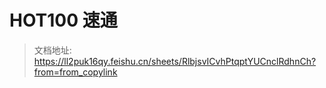 # HOT100 速通

> 文档地址: https://ll2puk16qy.feishu.cn/sheets/RlbjsvICvhPtqptYUCnclRdhnCh?from=from_copylink